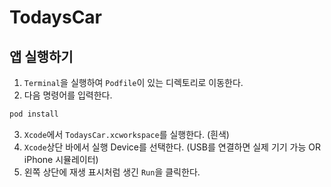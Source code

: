 # TodaysCar

## 앱 실행하기
1. `Terminal`을 실행하여 `Podfile`이 있는 디렉토리로 이동한다.
2. 다음 명령어를 입력한다.
```ruby
pod install
```
3. `Xcode`에서 `TodaysCar.xcworkspace`를 실행한다. (흰색)
4. `Xcode`상단 바에서 실행 Device를 선택한다. (USB를 연결하면 실제 기기 가능 OR iPhone 시뮬레이터)
5. 왼쪽 상단에 재생 표시처럼 생긴 `Run`을 클릭한다.
